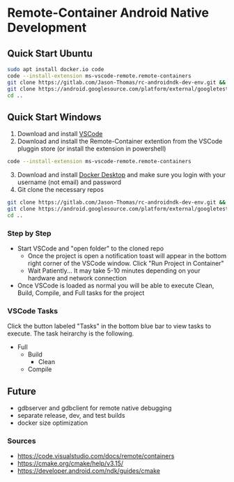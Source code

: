 # Remote-Container Android Native Development 

## Quick Start Ubuntu
```sh
sudo apt install docker.io code
code --install-extension ms-vscode-remote.remote-containers
git clone https://gitlab.com/Jason-Thomas/rc-androidndk-dev-env.git && cd rc-androidndk-dev-env/src
git clone https://android.googlesource.com/platform/external/googletest //NOTE: this is master
cd ..
```
## Quick Start Windows
1. Download and install [VSCode](https://code.visualstudio.com/)
2. Download and install the Remote-Container extention from the VSCode pluggin store (or install the extension in powershell)
```sh
code --install-extension ms-vscode-remote.remote-containers
```
3. Download and install [Docker Desktop](https://www.docker.com/products/docker-desktop) and make sure you login with your username (not email) and password
4. Git clone the necessary repos
```sh
git clone https://gitlab.com/Jason-Thomas/rc-androidndk-dev-env.git && cd rc-androidndk-dev-env/src
git clone https://android.googlesource.com/platform/external/googletest //NOTE: this is master
cd ..
```

### Step by Step
- Start VSCode and "open folder" to the cloned repo
  - Once the project is open a notification toast will appear in the bottom right corner of the VSCode window. Click "Run Project in Container"
  - Wait Patiently... It may take 5-10 minutes depending on your hardware and network connection
- Once VSCode is loaded as normal you will be able to execute Clean, Build, Compile, and Full tasks for the project

### VSCode Tasks
Click the button labeled "Tasks" in the bottom blue bar to view tasks to execute. The task heirarchy is the following.
- Full
  - Build
    - Clean
  - Compile

## Future
- gdbserver and gdbclient for remote native debugging
- separate release, dev, and test builds
- docker size optimization

### Sources
- https://code.visualstudio.com/docs/remote/containers
- https://cmake.org/cmake/help/v3.15/
- https://developer.android.com/ndk/guides/cmake
